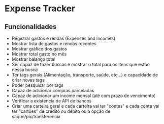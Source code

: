 # Expense Tracker

## Funcionalidades

- Registrar gastos e rendas (Expenses and Incomes)
- Mostrar lista de gastos e rendas recentes
- Mostrar gráfico dos gastos
- Mostrar total gasto no mês
- Mostrar balanço total
- Ser capaz de fazer buscas e mostrar o total para os itens que estão nessa busca
- Ter tags gerais (Alimentação, transporte, saúde, etc...) e capacidade de criar novas tags
- Poder pesquisar por tags
- Capaz de adicionar compras parceladas
- Capaz de adicionar um income mensal (até com prazo de vencimento)
- Verificar a existencia de API de bancos
- Criar uma carteira geral e cada carteira vai ter "contas" e cada conta vai ter "cartões" de crédito ou débito ou a opção de saque/pix/transferencia